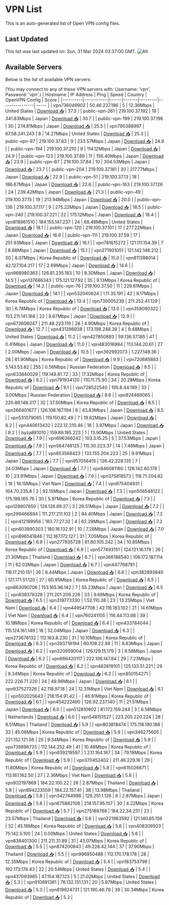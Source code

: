 # VPN List

This is an auto-generated list of Open VPN config files.

## Last Updated

This list was last updated on: Sun, 31 Mar 2024 03:37:00 GMT.
![Alt](https://repobeats.axiom.co/api/embed/186b98318ef1479477931607c1ad7d823f12451f.svg "Repobeats analytics image")

## Available Servers

Below is the list of available VPN servers:

(You may connect to any of these VPN servers with: Username: 'vpn', Password: 'vpn'.)
| Hostname | IP Address | Ping | Speed | Country | OpenVPN Config | Score |
|----------|------------|------|-------|---------|----------------| ----- |
| vpn736049902 | 50.46.237.186 | 5 | 12.36Mbps | United States | [Download 📥](./configs/server_0_US.ovpn) | 37.3 |
| public-vpn-261 | 219.100.37.192 | 19 | 341.83Mbps | Japan | [Download 📥](./configs/server_1_JP.ovpn) | 30.7 |
| public-vpn-199 | 219.100.37.196 | 30 | 274.81Mbps | Japan | [Download 📥](./configs/server_2_JP.ovpn) | 25.5 |
| vpn790388997 | 67.58.241.243 | 8 | 14.27Mbps | United States | [Download 📥](./configs/server_3_US.ovpn) | 25.3 |
| public-vpn-97 | 219.100.37.83 | 9 | 233.57Mbps | Japan | [Download 📥](./configs/server_4_JP.ovpn) | 24.9 |
| public-vpn-194 | 219.100.37.210 | 9 | 114.12Mbps | Japan | [Download 📥](./configs/server_5_JP.ovpn) | 24.9 |
| public-vpn-123 | 219.100.37.89 | 11 | 156.40Mbps | Japan | [Download 📥](./configs/server_6_JP.ovpn) | 23.9 |
| public-vpn-67 | 219.100.37.84 | 10 | 304.53Mbps | Japan | [Download 📥](./configs/server_7_JP.ovpn) | 23.7 |
| public-vpn-204 | 219.100.37.181 | 20 | 217.77Mbps | Japan | [Download 📥](./configs/server_8_JP.ovpn) | 22.9 |
| public-vpn-51 | 219.100.37.13 | 18 | 186.67Mbps | Japan | [Download 📥](./configs/server_9_JP.ovpn) | 22.6 |
| public-vpn-163 | 219.100.37.126 | 24 | 239.42Mbps | Japan | [Download 📥](./configs/server_10_JP.ovpn) | 21.3 |
| public-vpn-49 | 219.100.37.15 | 19 | 213.94Mbps | Japan | [Download 📥](./configs/server_11_JP.ovpn) | 20.0 |
| public-vpn-138 | 219.100.37.117 | 9 | 275.22Mbps | Japan | [Download 📥](./configs/server_12_JP.ovpn) | 18.5 |
| public-vpn-240 | 219.100.37.221 | 22 | 175.12Mbps | Japan | [Download 📥](./configs/server_13_JP.ovpn) | 18.4 |
| vpn818861510 | 184.155.147.237 | 24 | 68.48Mbps | United States | [Download 📥](./configs/server_14_US.ovpn) | 18.1 |
| public-vpn-120 | 219.100.37.101 | 17 | 277.22Mbps | Japan | [Download 📥](./configs/server_15_JP.ovpn) | 16.6 |
| public-vpn-111 | 219.100.37.59 | 17 | 251.93Mbps | Japan | [Download 📥](./configs/server_16_JP.ovpn) | 16.1 |
| vpn781615272 | 121.111.154.39 | 7 | 8.88Mbps | Japan | [Download 📥](./configs/server_17_JP.ovpn) | 15.1 |
| vpn271901051 | 121.142.148.212 | 30 | 8.07Mbps | Korea Republic of | [Download 📥](./configs/server_18_KR.ovpn) | 15.0 |
| vpn811398014 | 42.127.104.217 | 17 | 2.69Mbps | Japan | [Download 📥](./configs/server_19_JP.ovpn) | 14.6 |
| vpn968980363 | 126.81.235.183 | 10 | 8.30Mbps | Japan | [Download 📥](./configs/server_20_JP.ovpn) | 14.5 |
| vpn137686343 | 175.121.127.92 | 35 | 9.13Mbps | Korea Republic of | [Download 📥](./configs/server_21_KR.ovpn) | 14.2 |
| public-vpn-76 | 219.100.37.50 | 11 | 229.81Mbps | Japan | [Download 📥](./configs/server_22_JP.ovpn) | 14.1 |
| vpn532040624 | 1.11.35.191 | 42 | 8.17Mbps | Korea Republic of | [Download 📥](./configs/server_23_KR.ovpn) | 13.4 |
| vpn730005239 | 211.252.41.129 | 30 | 6.78Mbps | Korea Republic of | [Download 📥](./configs/server_24_KR.ovpn) | 13.0 |
| vpn359090322 | 153.211.141.168 | 22 | 8.67Mbps | Japan | [Download 📥](./configs/server_25_JP.ovpn) | 12.9 |
| vpn673606047 | 211.48.223.119 | 28 | 4.90Mbps | Korea Republic of | [Download 📥](./configs/server_26_KR.ovpn) | 12.7 |
| vpn431396938 | 173.198.248.39 | 4 | 9.48Mbps | United States | [Download 📥](./configs/server_27_US.ovpn) | 11.2 |
| vpn427850893 | 59.136.57.185 | 47 | 0.41Mbps | Japan | [Download 📥](./configs/server_28_JP.ovpn) | 11.0 |
| vpn483016984 | 113.144.20.61 | 27 | 2.00Mbps | Japan | [Download 📥](./configs/server_29_JP.ovpn) | 10.5 |
| vpn392992073 | 1.227.148.36 | 28 | 61.90Mbps | Korea Republic of | [Download 📥](./configs/server_30_KR.ovpn) | 9.9 |
| vpn720685883 | 5.143.53.82 | 255 | 0.56Mbps | Russian Federation | [Download 📥](./configs/server_31_RU.ovpn) | 9.5 |
| vpn633840029 | 119.149.81.72 | 33 | 17.32Mbps | Korea Republic of | [Download 📥](./configs/server_32_KR.ovpn) | 9.2 |
| vpn791934120 | 110.11.75.90 | 34 | 20.28Mbps | Korea Republic of | [Download 📥](./configs/server_33_KR.ovpn) | 9.1 |
| vpn728522540 | 195.8.44.199 | 33 | 3.00Mbps | Russian Federation | [Download 📥](./configs/server_34_RU.ovpn) | 8.6 |
| vpn924466065 | 220.88.148.217 | 32 | 37.50Mbps | Korea Republic of | [Download 📥](./configs/server_35_KR.ovpn) | 8.5 |
| vpn266401677 | 126.108.167.194 | 8 | 43.83Mbps | Japan | [Download 📥](./configs/server_36_JP.ovpn) | 8.5 |
| vpn531079065 | 119.150.82.49 | 7 | 19.62Mbps | Japan | [Download 📥](./configs/server_37_JP.ovpn) | 8.2 |
| vpn440613432 | 222.12.210.46 | 18 | 3.97Mbps | Japan | [Download 📥](./configs/server_38_JP.ovpn) | 8.2 |
| byza881010 | 159.89.195.223 | 1 | 13.90Mbps | United States | [Download 📥](./configs/server_39_US.ovpn) | 7.9 |
| vpn696366242 | 103.3.15.25 | 5 | 37.53Mbps | Japan | [Download 📥](./configs/server_40_JP.ovpn) | 7.8 |
| vpn564748125 | 115.30.223.37 | 14 | 7.48Mbps | Japan | [Download 📥](./configs/server_41_JP.ovpn) | 7.7 |
| vpn853568423 | 133.155.204.223 | 25 | 9.91Mbps | Japan | [Download 📥](./configs/server_42_JP.ovpn) | 7.7 |
| vpn957056415 | 126.42.228.135 | 7 | 24.03Mbps | Japan | [Download 📥](./configs/server_43_JP.ovpn) | 7.7 |
| vpn846081160 | 126.142.60.178 | 10 | 23.91Mbps | Japan | [Download 📥](./configs/server_44_JP.ovpn) | 7.6 |
| vpn375818573 | 118.71.204.82 | 18 | 16.15Mbps | Viet Nam | [Download 📥](./configs/server_45_VN.ovpn) | 7.4 |
| vpn875404931 | 164.70.235.8 | 2 | 92.15Mbps | Japan | [Download 📥](./configs/server_46_JP.ovpn) | 7.3 |
| vpn506548122 | 175.198.165.76 | 30 | 5.97Mbps | Korea Republic of | [Download 📥](./configs/server_47_KR.ovpn) | 7.3 |
| vpn128907850 | 126.126.89.27 | 3 | 29.51Mbps | Japan | [Download 📥](./configs/server_48_JP.ovpn) | 7.2 |
| vpn299466884 | 111.217.211.102 | 2 | 94.40Mbps | Japan | [Download 📥](./configs/server_49_JP.ovpn) | 7.2 |
| vpn412189956 | 183.77.27.32 | 4 | 62.29Mbps | Japan | [Download 📥](./configs/server_50_JP.ovpn) | 7.2 |
| vpn603990303 | 180.16.132.91 | 10 | 7.28Mbps | Japan | [Download 📥](./configs/server_51_JP.ovpn) | 7.0 |
| vpn896541846 | 112.187.172.127 | 31 | 7.05Mbps | Korea Republic of | [Download 📥](./configs/server_52_KR.ovpn) | 6.9 |
| vpn277935728 | 61.80.105.242 | 34 | 10.85Mbps | Korea Republic of | [Download 📥](./configs/server_53_KR.ovpn) | 6.9 |
| vpn577493151 | 124.121.16.179 | 26 | 21.30Mbps | Thailand | [Download 📥](./configs/server_54_TH.ovpn) | 6.7 |
| vpn366188540 | 106.172.187.114 | 11 | 62.03Mbps | Japan | [Download 📥](./configs/server_55_JP.ovpn) | 6.7 |
| vpn447768781 | 118.17.210.151 | 26 | 8.44Mbps | Japan | [Download 📥](./configs/server_56_JP.ovpn) | 6.6 |
| vpn382893849 | 121.171.51.120 | 27 | 60.95Mbps | Korea Republic of | [Download 📥](./configs/server_57_KR.ovpn) | 6.5 |
| vpn863090706 | 153.165.96.142 | 7 | 55.23Mbps | Japan | [Download 📥](./configs/server_58_JP.ovpn) | 6.5 |
| vpn838378328 | 211.201.206.226 | 33 | 9.68Mbps | Korea Republic of | [Download 📥](./configs/server_59_KR.ovpn) | 6.5 |
| vpn319773330 | 1.52.110.38 | 23 | 13.25Mbps | Viet Nam | [Download 📥](./configs/server_60_VN.ovpn) | 6.4 |
| vpn449547708 | 42.116.183.102 | 21 | 14.61Mbps | Viet Nam | [Download 📥](./configs/server_61_VN.ovpn) | 6.4 |
| vpn760241105 | 116.44.113.68 | 39 | 10.18Mbps | Korea Republic of | [Download 📥](./configs/server_62_KR.ovpn) | 6.4 |
| vpn433784044 | 115.124.161.149 | 18 | 32.04Mbps | Japan | [Download 📥](./configs/server_63_JP.ovpn) | 6.3 |
| vpn273678132 | 112.163.8.230 | 31 | 10.10Mbps | Korea Republic of | [Download 📥](./configs/server_64_KR.ovpn) | 6.3 |
| vpn393718194 | 60.108.22.99 | 11 | 8.63Mbps | Japan | [Download 📥](./configs/server_65_JP.ovpn) | 6.2 |
| vpn320959004 | 126.129.15.179 | 3 | 9.58Mbps | Japan | [Download 📥](./configs/server_66_JP.ovpn) | 6.2 |
| vpn666420117 | 222.106.147.84 | 29 | 7.23Mbps | Korea Republic of | [Download 📥](./configs/server_67_KR.ovpn) | 6.2 |
| vpn483819101 | 125.133.51.221 | 29 | 8.34Mbps | Korea Republic of | [Download 📥](./configs/server_68_KR.ovpn) | 6.2 |
| vpn850154271 | 222.226.71.220 | 24 | 49.96Mbps | Japan | [Download 📥](./configs/server_69_JP.ovpn) | 6.1 |
| vpn937527326 | 42.118.97.18 | 24 | 12.31Mbps | Viet Nam | [Download 📥](./configs/server_70_VN.ovpn) | 6.1 |
| vpn502025643 | 218.154.91.42 | - | 46.81Mbps | Korea Republic of | [Download 📥](./configs/server_71_KR.ovpn) | 6.1 |
| vpn454222490 | 126.92.237.140 | 11 | 21.51Mbps | Japan | [Download 📥](./configs/server_72_JP.ovpn) | 6.0 |
| vpn512810602 | 81.172.159.244 | 3 | 6.58Mbps | Netherlands | [Download 📥](./configs/server_73_NL.ovpn) | 6.0 |
| vpn548151527 | 223.205.220.224 | 28 | 8.51Mbps | Thailand | [Download 📥](./configs/server_74_TH.ovpn) | 5.9 |
| vpn803818474 | 175.118.190.188 | 32 | 45.06Mbps | Korea Republic of | [Download 📥](./configs/server_75_KR.ovpn) | 5.9 |
| vpn346275605 | 221.152.121.56 | 25 | 9.34Mbps | Korea Republic of | [Download 📥](./configs/server_76_KR.ovpn) | 5.9 |
| vpn739896725 | 112.144.252.49 | 41 | 10.48Mbps | Korea Republic of | [Download 📥](./configs/server_77_KR.ovpn) | 5.9 |
| vpn839219597 | 1.231.164.187 | 34 | 79.19Mbps | Korea Republic of | [Download 📥](./configs/server_78_KR.ovpn) | 5.9 |
| vpn370452402 | 211.46.229.16 | 29 | 11.80Mbps | Korea Republic of | [Download 📥](./configs/server_79_KR.ovpn) | 5.8 |
| vpn615026671 | 113.161.162.50 | 27 | 2.36Mbps | Viet Nam | [Download 📥](./configs/server_80_VN.ovpn) | 5.8 |
| vpn932197869 | 184.22.100.22 | 28 | 2.87Mbps | Thailand | [Download 📥](./configs/server_81_TH.ovpn) | 5.8 |
| vpn894223559 | 184.22.157.41 | 38 | 13.98Mbps | Thailand | [Download 📥](./configs/server_82_TH.ovpn) | 5.8 |
| vpn342744998 | 126.251.1.126 | 6 | 2.87Mbps | Japan | [Download 📥](./configs/server_83_JP.ovpn) | 5.8 |
| vpn675882108 | 218.157.95.107 | 30 | 4.22Mbps | Korea Republic of | [Download 📥](./configs/server_84_KR.ovpn) | 5.7 |
| vpn275186768 | 184.22.34.251 | 23 | 23.57Mbps | Thailand | [Download 📥](./configs/server_85_TH.ovpn) | 5.6 |
| vpn221983592 | 121.140.85.156 | 32 | 45.16Mbps | Korea Republic of | [Download 📥](./configs/server_86_KR.ovpn) | 5.6 |
| vpn408309503 | 75.142.5.100 | 24 | 0.00Mbps | United States | [Download 📥](./configs/server_87_US.ovpn) | 5.6 |
| vpn838401300 | 211.211.31.89 | 31 | 43.07Mbps | Korea Republic of | [Download 📥](./configs/server_88_KR.ovpn) | 5.5 |
| vpn874200843 | 49.228.42.144 | 37 | 37.90Mbps | Thailand | [Download 📥](./configs/server_89_TH.ovpn) | 5.5 |
| vpn996950488 | 112.170.178.178 | 28 | 12.35Mbps | Korea Republic of | [Download 📥](./configs/server_90_KR.ovpn) | 5.4 |
| vpn183753799 | 192.173.174.43 | 22 | 20.54Mbps | United States | [Download 📥](./configs/server_91_US.ovpn) | 5.4 |
| vpn437093965 | 47.154.187.123 | 5 | 21.02Mbps | United States | [Download 📥](./configs/server_92_US.ovpn) | 5.3 |
| vpn910891381 | 76.132.131.131 | 20 | 5.87Mbps | United States | [Download 📥](./configs/server_93_US.ovpn) | 5.3 |
| vpn819924731 | 121.190.46.79 | 39 | 30.34Mbps | Korea Republic of | [Download 📥](./configs/server_94_KR.ovpn) | 5.2 |
